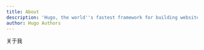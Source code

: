 ```yaml
---
title: About
description: 'Hugo, the world''s fastest framework for building websites'
author: Hugo Authors
---
```


关于我

